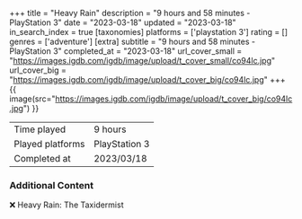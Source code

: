 +++
title = "Heavy Rain"
description = "9 hours and 58 minutes - PlayStation 3"
date = "2023-03-18"
updated = "2023-03-18"
in_search_index = true
[taxonomies]
platforms = ['playstation 3']
rating = []
genres = ['adventure']
[extra]
subtitle = "9 hours and 58 minutes - PlayStation 3"
completed_at = "2023-03-18"
url_cover_small = "https://images.igdb.com/igdb/image/upload/t_cover_small/co94lc.jpg"
url_cover_big = "https://images.igdb.com/igdb/image/upload/t_cover_big/co94lc.jpg"
+++
{{ image(src="https://images.igdb.com/igdb/image/upload/t_cover_big/co94lc.jpg") }}

|              |            |
| ------------ | ---------- |
| Time played  | 9 hours |
| Played platforms    | PlayStation 3 |
| Completed at | 2023/03/18 |



### Additional Content


❌ Heavy Rain: The Taxidermist
